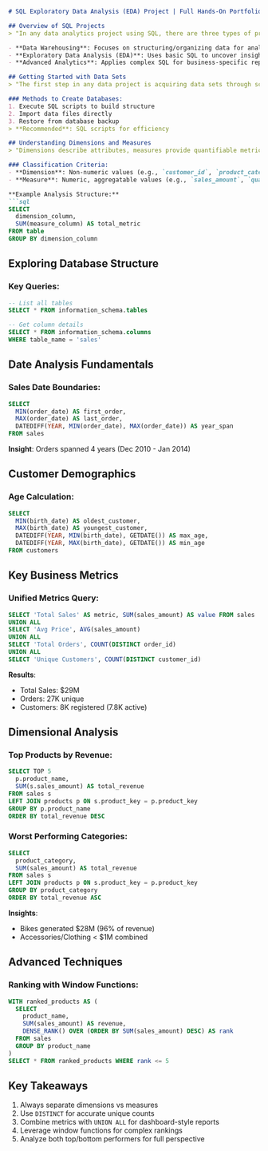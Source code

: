 
```markdown
# SQL Exploratory Data Analysis (EDA) Project | Full Hands-On Portfolio Project

## Overview of SQL Projects
> "In any data analytics project using SQL, there are three types of projects to consider: data warehousing, exploratory data analysis, and advanced analytics."

- **Data Warehousing**: Focuses on structuring/organizing data for analysis
- **Exploratory Data Analysis (EDA)**: Uses basic SQL to uncover insights through questions
- **Advanced Analytics**: Applies complex SQL for business-specific reporting

## Getting Started with Data Sets
> "The first step in any data project is acquiring data sets through scripts, flat files, or backups."

### Methods to Create Databases:
1. Execute SQL scripts to build structure
2. Import data files directly
3. Restore from database backup
> **Recommended**: SQL scripts for efficiency

## Understanding Dimensions and Measures
> "Dimensions describe attributes, measures provide quantifiable metrics."

### Classification Criteria:
- **Dimension**: Non-numeric values (e.g., `customer_id`, `product_category`)
- **Measure**: Numeric, aggregatable values (e.g., `sales_amount`, `quantity`)

**Example Analysis Structure:**
```sql
SELECT 
  dimension_column, 
  SUM(measure_column) AS total_metric
FROM table
GROUP BY dimension_column
```

## Exploring Database Structure
### Key Queries:
```sql
-- List all tables
SELECT * FROM information_schema.tables

-- Get column details
SELECT * FROM information_schema.columns 
WHERE table_name = 'sales'
```

## Date Analysis Fundamentals
### Sales Date Boundaries:
```sql
SELECT 
  MIN(order_date) AS first_order,
  MAX(order_date) AS last_order,
  DATEDIFF(YEAR, MIN(order_date), MAX(order_date)) AS year_span
FROM sales
```

**Insight**: Orders spanned 4 years (Dec 2010 - Jan 2014)

## Customer Demographics
### Age Calculation:
```sql
SELECT 
  MIN(birth_date) AS oldest_customer,
  MAX(birth_date) AS youngest_customer,
  DATEDIFF(YEAR, MIN(birth_date), GETDATE()) AS max_age,
  DATEDIFF(YEAR, MAX(birth_date), GETDATE()) AS min_age
FROM customers
```

## Key Business Metrics
### Unified Metrics Query:
```sql
SELECT 'Total Sales' AS metric, SUM(sales_amount) AS value FROM sales
UNION ALL
SELECT 'Avg Price', AVG(sales_amount) 
UNION ALL
SELECT 'Total Orders', COUNT(DISTINCT order_id)
UNION ALL
SELECT 'Unique Customers', COUNT(DISTINCT customer_id)
```

**Results**:
- Total Sales: $29M 
- Orders: 27K unique
- Customers: 8K registered (7.8K active)

## Dimensional Analysis
### Top Products by Revenue:
```sql
SELECT TOP 5
  p.product_name,
  SUM(s.sales_amount) AS total_revenue
FROM sales s
LEFT JOIN products p ON s.product_key = p.product_key
GROUP BY p.product_name
ORDER BY total_revenue DESC
```

### Worst Performing Categories:
```sql
SELECT 
  product_category,
  SUM(sales_amount) AS total_revenue
FROM sales s
LEFT JOIN products p ON s.product_key = p.product_key
GROUP BY product_category
ORDER BY total_revenue ASC
```

**Insights**:
- Bikes generated $28M (96% of revenue)
- Accessories/Clothing < $1M combined

## Advanced Techniques
### Ranking with Window Functions:
```sql
WITH ranked_products AS (
  SELECT
    product_name,
    SUM(sales_amount) AS revenue,
    DENSE_RANK() OVER (ORDER BY SUM(sales_amount) DESC) AS rank
  FROM sales
  GROUP BY product_name
)
SELECT * FROM ranked_products WHERE rank <= 5
```

## Key Takeaways
1. Always separate dimensions vs measures
2. Use `DISTINCT` for accurate unique counts
3. Combine metrics with `UNION ALL` for dashboard-style reports
4. Leverage window functions for complex rankings
5. Analyze both top/bottom performers for full perspective
```


